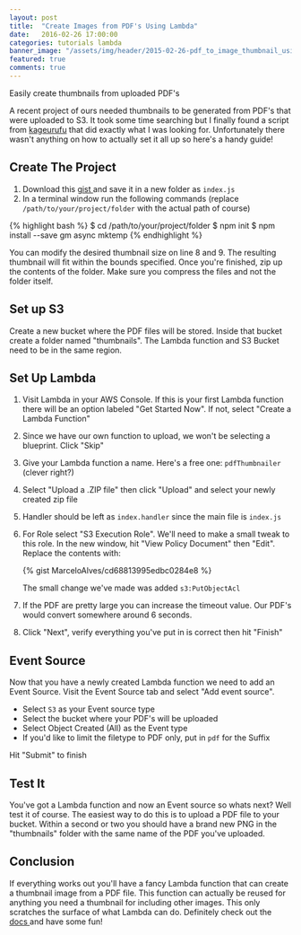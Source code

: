```yaml
---
layout: post
title:  "Create Images from PDF's Using Lambda"
date:   2016-02-26 17:00:00
categories: tutorials lambda
banner_image: "/assets/img/header/2015-02-26-pdf_to_image_thumbnail_using_lambda.jpg"
featured: true
comments: true
---
```


Easily create thumbnails from uploaded PDF's

<!--more-->

A recent project of ours needed thumbnails to be generated from PDF's that were uploaded to S3. It took some time searching but I finally found a script from [<i class="fa fa-github"></i> kageurufu](https://github.com/kageurufu) that did exactly what I was looking for. Unfortunately there wasn't anything on how to actually set it all up so here's a handy guide!

## Create The Project

1. Download this [gist <i class="fa fa-external-link"></i>](https://gist.github.com/kageurufu/68667fcb6d3a08078616) and save it in a new folder as `index.js`
2. In a terminal window run the following commands (replace `/path/to/your/project/folder` with the actual path of course)

{% highlight bash %}
  $ cd /path/to/your/project/folder
  $ npm init
  $ npm install --save gm async mktemp
{% endhighlight %}

You can modify the desired thumbnail size on line 8 and 9. The resulting thumbnail will fit within the bounds specified. Once you're finished, zip up the contents of the folder. Make sure you compress the files and not the folder itself.

## Set up S3

Create a new bucket where the PDF files will be stored. Inside that bucket create a folder named "thumbnails". The Lambda function and S3 Bucket need to be in the same region.

## Set Up Lambda

1. Visit Lambda in your AWS Console. If this is your first Lambda function there will be an option labeled "Get Started Now". If not, select "Create a Lambda Function"
2. Since we have our own function to upload, we won't be selecting a blueprint. Click "Skip"
3. Give your Lambda function a name. Here's a free one: `pdfThumbnailer` (clever right?)
4. Select "Upload a .ZIP file" then click "Upload" and select your newly created zip file
5. Handler should be left as `index.handler` since the main file is `index.js`
6. For Role select "S3 Execution Role". We'll need to make a small tweak to this role. In the new window, hit "View Policy Document" then "Edit". Replace the contents with:

    {% gist MarceloAlves/cd68813995edbc0284e8 %}

    The small change we've made was added `s3:PutObjectAcl`

7. If the PDF are pretty large you can increase the timeout value. Our PDF's would convert somewhere around 6 seconds.
8. Click "Next", verify everything you've put in is correct then hit "Finish"

## Event Source

Now that you have a newly created Lambda function we need to add an Event Source. Visit the Event Source tab and select "Add event source".

* Select `S3` as your Event source type
* Select the bucket where your PDF's will be uploaded
* Select Object Created (All) as the Event type
* If you'd like to limit the filetype to PDF only, put in `pdf` for the Suffix

Hit "Submit" to finish

## Test It

You've got a Lambda function and now an Event source so whats next? Well test it of course. The easiest way to do this is to upload a PDF file to your bucket. Within a second or two you should have a brand new PNG in the "thumbnails" folder with the same name of the PDF you've uploaded.

## Conclusion

If everything works out you'll have a fancy Lambda function that can create a thumbnail image from a PDF file. This function can actually be reused for anything you need a thumbnail for including other images. This only scratches the surface of what Lambda can do. Definitely check out the [docs <i class="fa fa-external-link"></i>](http://docs.aws.amazon.com/lambda/latest/dg/welcome.html) and have some fun!
